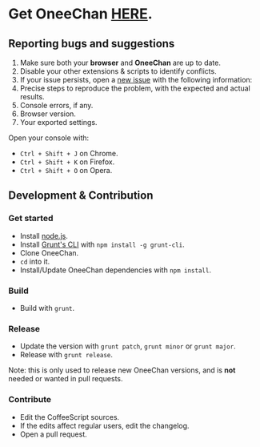 # Get OneeChan [HERE](http://seaweedchan.github.io/OneeChan/).

## Reporting bugs and suggestions

1. Make sure both your **browser** and **OneeChan** are up to date.
2. Disable your other extensions & scripts to identify conflicts.
3. If your issue persists, open a [new issue](https://github.com/seaweedchan/OneeChan/issues) with the following information:
  1. Precise steps to reproduce the problem, with the expected and actual results.
  2. Console errors, if any.
  3. Browser version.
  4. Your exported settings.

Open your console with:
- `Ctrl + Shift + J` on Chrome.
- `Ctrl + Shift + K` on Firefox.
- `Ctrl + Shift + O` on Opera.

## Development & Contribution

### Get started

- Install [node.js](http://nodejs.org/).
- Install [Grunt's CLI](http://gruntjs.com/) with `npm install -g grunt-cli`.
- Clone OneeChan.
- `cd` into it.
- Install/Update OneeChan dependencies with `npm install`.

### Build

- Build with `grunt`.

### Release

- Update the version with `grunt patch`, `grunt minor` or `grunt major`.
- Release with `grunt release`.

Note: this is only used to release new OneeChan versions, and is **not** needed or wanted in pull requests.

### Contribute

- Edit the CoffeeScript sources.
- If the edits affect regular users, edit the changelog.
- Open a pull request.